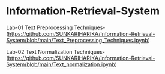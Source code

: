 # Information-Retrieval-System

Lab-01 
Text Preprocessing Techniques- (https://github.com/SUNKARIHARIKA/Information-Retrieval-System/blob/main/Text_Preprocessing_Techniques.ipynb)

Lab-02 
Text Normalization Techniques- (https://github.com/SUNKARIHARIKA/Information-Retrieval-System/blob/main/Text_normalization.ipynb)
